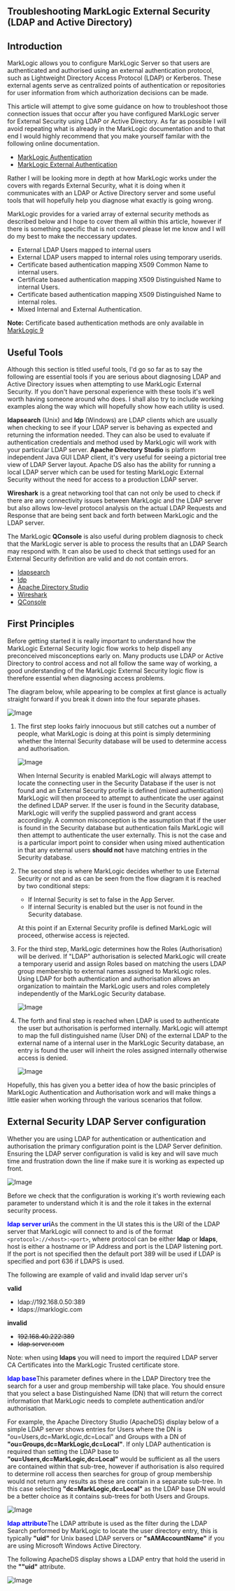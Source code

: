 ## Troubleshooting MarkLogic External Security (LDAP and Active Directory)

## Introduction

MarkLogic allows you to configure MarkLogic Server so that users are authenticated and authorised using an external authentication protocol, such as Lightweight Directory Access Protocol (LDAP) or Kerberos. These external agents serve as centralized points of authentication or repositories for user information from which authorization decisions can be made.

This article will attempt to give some guidance on how to troubleshoot those connection issues that occur after you have configured MarkLogic server for External Security using LDAP or Active Directory. As far as possible I will avoid repeating what is already in the MarkLogic documentation and to that end I would highly recommend that you make yourself familar with the following online documentation.
 
 * [MarkLogic Authentication](https://docs.marklogic.com/guide/security/authentication)
 * [MarkLogic External Authentication](https://docs.marklogic.com/guide/security/external-auth)
 
 
 Rather I will be looking more in depth at how MarkLogic works under the covers with regards External Security, what it is doing when it communicates with an LDAP or Active Directory server and some useful tools that will hopefully help you diagnose what exactly is going wrong.
 
 MarkLogic provides for a varied array of external security methods as described below and I hope to cover them all within this article, however if there is something specific that is not covered please let me know and I will do my best to make the neccessary updates.
 
 * External LDAP Users mapped to internal users
 * External LDAP users mapped to internal roles using temporary userids.
 * Certificate based authentication mapping X509 Common Name to internal users.
 * Certificate based authentication mapping X509 Distinguished Name to internal Users.
 * Certificate based authentication mapping X509 Distinguished Name to internal roles.
 * Mixed Internal and External Authentication.
 
 **Note:** Certificate based authentication methods are only available in [MarkLogic 9](https://docs.marklogic.com/guide/security/authentication#id_28959)
 
## Useful Tools
 
 Although this section is titled useful tools, I'd go so far as to say the following are essential tools if you are serious about diagnosing LDAP and Active Directory issues when attempting to use MarkLogic External Security. If you don't have personal experience with these tools it's well worth having someone around who does. I shall also try to include working examples along the way which will hopefully show how each utility is used.
  
  **ldapsearch** (Unix) and **ldp** (Windows) are LDAP clients which are usually when checking to see if your LDAP server is behaving as expected and returning the information needed. They can also be used to evaluate if authentication credentials and method used by MarkLogic will work with your particular LDAP server. **Apache Directory Studio** is platform independent  Java GUI LDAP client, it's very useful for seeing a pictorial tree view of LDAP Server layout. Apache DS also has the ability for running a local LDAP server which can be used for testing MarkLogic External Security without the need for access to a production LDAP server.
  
  **Wireshark** is a great networking tool that can not only be used to check if there are any connectivity issues between MarkLogic and the LDAP server but also allows low-level protocol analysis on the actual LDAP Requests and Response that are being sent back and forth between MarkLogic and the LDAP server.
  
  The MarkLogic **QConsole** is also useful during problem diagnosis to check that the MarkLogic server is able to process the results that an LDAP Search may respond with. It can also be used to check that settings used for an External Security definition are valid and do not contain errors.
   
 * [ldapsearch](https://linux.die.net/man/1/ldapsearch) 
 * [ldp](https://technet.microsoft.com/en-us/library/cc772839(v=ws.10).aspx) 
 * [Apache Directory Studio](http://directory.apache.org/studio/)
 * [Wireshark](https://www.wireshark.org/)
 * [QConsole](https://docs.marklogic.com/guide/qconsole/intro)

 
## First Principles
 
 Before getting started it is really important to understand how the MarkLogic External Security logic flow works to help dispell any preconceived misconceptions early on. Many products use LDAP or Active Directory to control access and not all follow the same way of working, a good understanding of the MarkLogic External Security logic flow is therefore essential when diagnosing access problems.
  
 The diagram below, while appearing to be complex at first glance is actually straight forward if you break it down into the four separate phases.
 
  ![Image](./../images/MarkLogicExternalSecurityLogic.svg)
  
1.  The first step looks fairly innocuous but still catches out a number of people, what MarkLogic is doing at this point is simply determining whether the Internal Security database will be used to determine access and authorisation. 

    ![Image](./../images/MarkLogicAppServerSecurity1.png)
  
    When Internal Security is enabled MarkLogic will always attempt to locate the connecting user in the Security Database if the user is not found and an External Security profile is defined (mixed authentication) MarkLogic will then proceed to attempt to authenticate the user against the defined LDAP server. If the user is found in the Security database, MarkLogic will verify the supplied password and grant access accordingly. A common misconception is the assumption that if the user is found in the Security database but authentication fails MarkLogic will then attempt to authenticate the user externally. This is not the case and is a particular import point to consider when using mixed authentication in that any external users **should not** have matching entries in the Security database. 

2. The second step is where MarkLogic decides whether to use External Security or not and as can be seen from the flow diagram it is reached by two conditional steps:

    * If Internal Security is set to false in the App Server.
    * If internal Security is enabled but the user is not found in the Security database.

    At this point if an External Security profile is defined MarkLogic will proceed, otherwise access is rejected.

3. For the third step, MarkLogic determines how the Roles (Authorisation) will be derived. If "LDAP" authorisation is selected MarkLogic will create a temporary userid and assign Roles based on matching the users LDAP group membership to external names assigned to MarkLogic roles. Using LDAP for both authentication and authorisation allows an organization to maintain the MarkLogic users and roles completely independently of the MarkLogic Security database.

    ![Image](./../images/MarkLogicExternalSecurity2.png)
  
4. The forth and final step is reached when LDAP is used to authenticate the user but authorisation is performed internally. MarkLogic will attempt to map the full distinguished name (User DN) of the external LDAP to the external name of a internal user in the MarkLogic Security database, an entry is found the user will inheirt the roles assigned internally otherwise access is denied.

    ![Image](./../images/MarkLogicExternalSecurity1.png)

Hopefully, this has given you a better idea of how the basic principles of MarkLogic Authentication and Authorisation work and will make things a little easier when working through the various scenarios that follow.
 

## External Security LDAP Server configuration

Whether you are using LDAP for authentication or authentication and authorisation the primary configuration point is the LDAP Server definition. Ensuring the LDAP server configuration is valid is key and will save much time and frustration down the line if make sure it is working as expected up front.

   ![Image](./../images/MarkLogicLDAPServerConfig.png)

Before we check that the configuration is working it's worth reviewing each parameter to understand which it is and the role it takes in the external security process.

<font color="blue">**ldap server uri**</font>As the comment in the UI states this is the URI of the LDAP server that MarkLogic will connect to and is of the format `<protocol>://<host>:<port>`, where protocol can be either __ldap__ or __ldaps__, host is either a hostname or IP Address and port is the LDAP listening port.
If the port is not specified then the default port 389 will be used if LDAP is specified and port 636 if LDAPS is used.

The following are example of valid and invalid ldap server uri's

__valid__
* ldap://192.168.0.50:389
* ldaps://marklogic.com

__invalid__
* ~~192.168.40.222:389~~
* ~~ldap.server.com~~

Note: when using **ldaps** you will need to import the required LDAP server CA Certificates into the MarkLogic Trusted certificate store.

<script src="https://gist.github.com/ableasdale/40078492aa612b153a49.js"></script>
 

<font color="blue">**ldap base**</font>This parameter defines where in the LDAP Directory tree the search for a user and group membership will take place. You should ensure that you select a base Distinguished Name (DN) that will return the correct information that MarkLogic needs to complete authentication and/or authorisation.
                                       
For example, the Apache Directory Studio (ApacheDS) display below of a simple LDAP server shows entries for Users where the DN is "ou=Users,dc=MarkLogic,dc=Local" and Groups with a DN of __"ou=Groups,dc=MarkLogic,dc=Local"__. If only LDAP authentication is required than setting the LDAP base to __"ou=Users,dc=MarkLogic,dc=Local"__ would be sufficient as all the users are contained within that sub-tree, however if authorisation is also required to determine roll access then searches for group of group membership would not return any results as these are contain in a separate sub-tree. In this case selecting __"dc=MarkLogic,dc=Local"__ as the LDAP base DN would be a better choice as it contains sub-trees for both Users and Groups.

   ![Image](./../images/MarkLogicLDAPDirectory1.png)
   
<font color="blue">**ldap attribute**</font>The LDAP attribute is used as the filter during the LDAP Search performed by MarkLogic to locate the user directory entry, this is typically __"uid"__ for Unix based LDAP servers or __"sAMAccountName"__ if you are using Microsoft Windows Active Directory. 

The following ApacheDS display shows a LDAP entry that hold the userid in the __""uid"__ attribute.

   ![Image](./../images/MarkLogicLDAPUserEntry.png)   
   
  